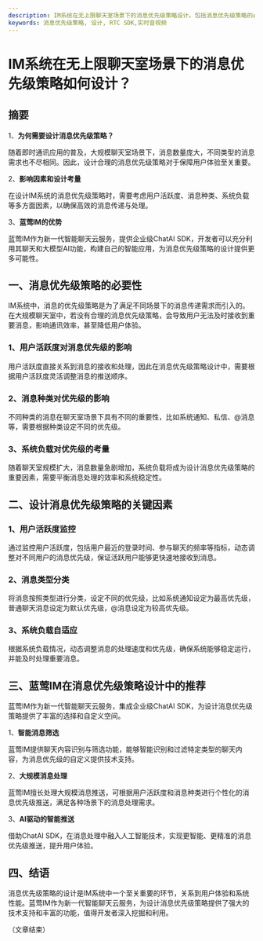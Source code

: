 ```yaml
---
description: IM系统在无上限聊天室场景下的消息优先级策略设计。包括消息优先级策略的必要性和关键因素。蓝莺IM在消息优先级策略设计中的推荐
keywords: 消息优先级策略, 设计, RTC SDK,实时音视频
---
```

# IM系统在无上限聊天室场景下的消息优先级策略如何设计？

## 摘要

1、**为何需要设计消息优先级策略？**

随着即时通讯应用的普及，大规模聊天室场景下，消息数量庞大，不同类型的消息需求也不尽相同。因此，设计合理的消息优先级策略对于保障用户体验至关重要。

2、**影响因素和设计考量**

在设计IM系统的消息优先级策略时，需要考虑用户活跃度、消息种类、系统负载等多方面因素，以确保高效的消息传递与处理。

3、**蓝莺IM的优势**

蓝莺IM作为新一代智能聊天云服务，提供企业级ChatAI SDK，开发者可以充分利用其聊天和大模型AI功能，构建自己的智能应用，为消息优先级策略的设计提供更多可能性。

## 一、消息优先级策略的必要性

IM系统中，消息的优先级策略是为了满足不同场景下的消息传递需求而引入的。在大规模聊天室中，若没有合理的消息优先级策略，会导致用户无法及时接收到重要消息，影响通讯效率，甚至降低用户体验。

### 1、用户活跃度对消息优先级的影响

用户活跃度直接关系到消息的接收和处理，因此在消息优先级策略设计中，需要根据用户活跃度灵活调整消息的推送顺序。

### 2、消息种类对优先级的影响

不同种类的消息在聊天室场景下具有不同的重要性，比如系统通知、私信、@消息等，需要根据种类设定不同的优先级。

### 3、系统负载对优先级的考量

随着聊天室规模扩大，消息数量急剧增加，系统负载将成为设计消息优先级策略的重要因素，需要平衡消息处理的效率和系统稳定性。

## 二、设计消息优先级策略的关键因素

### 1、用户活跃度监控

通过监控用户活跃度，包括用户最近的登录时间、参与聊天的频率等指标，动态调整对不同用户的消息优先级，保证活跃用户能够更快速地接收到消息。

### 2、消息类型分类

将消息按照类型进行分类，设定不同的优先级，比如系统通知设定为最高优先级，普通聊天消息设定为默认优先级，@消息设定为较高优先级。

### 3、系统负载自适应

根据系统负载情况，动态调整消息的处理速度和优先级，确保系统能够稳定运行，并能及时处理重要消息。

## 三、蓝莺IM在消息优先级策略设计中的推荐

蓝莺IM作为新一代智能聊天云服务，集成企业级ChatAI SDK，为设计消息优先级策略提供了丰富的选择和自定义空间。

1、**智能消息筛选**

蓝莺IM提供聊天内容识别与筛选功能，能够智能识别和过滤特定类型的聊天内容，为消息优先级的自定义提供技术支持。

2、**大规模消息处理**

蓝莺IM擅长处理大规模消息推送，可根据用户活跃度和消息种类进行个性化的消息优先级推送，满足各种场景下的消息处理需求。

3、**AI驱动的智能推送**

借助ChatAI SDK，在消息处理中融入人工智能技术，实现更智能、更精准的消息优先级推送，提升用户体验。

## 四、结语

消息优先级策略的设计是IM系统中一个至关重要的环节，关系到用户体验和系统性能。蓝莺IM作为新一代智能聊天云服务，为设计消息优先级策略提供了强大的技术支持和丰富的功能，值得开发者深入挖掘和利用。

（文章结束）
